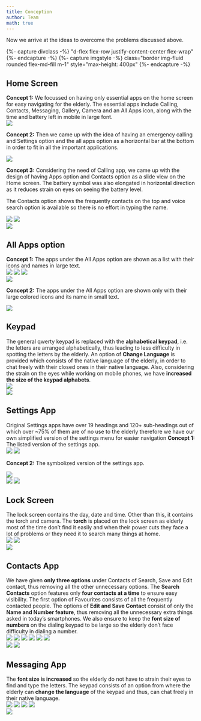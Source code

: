 ```yaml
---
title: Conception
author: Team
math: true
---
```


Now we arrive at the ideas to overcome the problems discussed above.

{%- capture divclass -%}
    "d-flex flex-row justify-content-center flex-wrap"
{%- endcapture -%}
{%- capture imgstyle -%}
    class="border img-fluid rounded flex-md-fill m-1" style="max-height: 400px"
{%- endcapture -%}


<h2>Home Screen</h2>
<b>Concept 1:</b> We focussed on having only essential apps on the home screen for easy navigating for the elderly. The essential apps include Calling, Contacts, Messaging, Gallery, Camera and an All Apps icon, along with the time and battery left in mobile in large font.
<div class={{ divclass }}>
<img src="{{ "/assets/img/posts/conception1.jpg" | relative_url }}" {{ imgstyle }}>
</div>

<b>Concept 2:</b> Then we came up with the idea of having an emergency calling and Settings option and the all apps option as a horizontal bar at the bottom in order to fit in all the important applications.
<div class={{ divclass }}>
<img src="{{ "/assets/img/posts/conception2.jpg" | relative_url }}" {{ imgstyle }}>
</div>

<b>Concept 3:</b> Considering the need of Calling app, we came up with the design of having Apps option and Contacts option as a slide view on the Home screen. The battery symbol was also elongated in horizontal direction as it reduces strain on eyes on seeing the battery level.

The Contacts option shows the frequently contacts on the top and voice search option is available so there is no effort in typing the name.
<div class={{ divclass }}>
<img src="{{ "/assets/img/posts/conception3_1.jpg" | relative_url }}" {{ imgstyle }}>
<img src="{{ "/assets/img/posts/conception3_2.jpg" | relative_url }}" {{ imgstyle }}>
</div>
<div class={{ divclass }}>
<img src="{{ "/assets/img/posts/HomeScreen.png" | relative_url }}" {{ imgstyle }}>
</div>

<h2>All Apps option</h2>
<b>Concept 1:</b> The apps under the All Apps option are shown as a list with their icons and names in large text.
<div class={{ divclass }}>
<img src="{{ "/assets/img/posts/conception4_1.jpg" | relative_url }}" {{ imgstyle }}>
<img src="{{ "/assets/img/posts/conception4_2.jpg" | relative_url }}" {{ imgstyle }}>
<img src="{{ "/assets/img/posts/conception4_3.jpg" | relative_url }}" {{ imgstyle }}>
</div>
<div class={{ divclass }}>
<img src="{{ "/assets/img/posts/All Apps.png" | relative_url }}" {{ imgstyle }}>
</div>

<b>Concept 2:</b> The apps under the All Apps option are shown only with their large colored icons and its name in small text.
<div class={{ divclass }}>
<img src="{{ "/assets/img/posts/conception5.jpg" | relative_url }}" {{ imgstyle }}>
</div>

<h2>Keypad</h2>
The general qwerty keypad is replaced with the <b>alphabetical keypad</b>, i.e. the letters are arranged alphabetically, thus leading to less difficulty in spotting the letters by the elderly. An option of <b>Change Language</b> is provided which consists of the native language of the elderly, in order to chat freely with their closed ones in their native language. Also, considering the strain on the eyes while working on mobile phones, we have <b>increased the size of the keypad alphabets</b>.
<div class={{ divclass }}>
<img src="{{ "/assets/img/posts/conception6.jpg" | relative_url }}" {{ imgstyle }}>
</div>
<div class={{ divclass }}>
<img src="{{ "/assets/img/posts/Keyboard.png" | relative_url }}" {{ imgstyle }}>
</div>

<h2>Settings App</h2>
Original Settings apps have over 19 headings and 120+ sub-headings out of which over ~75% of them are of no use to the elderly therefore we have our own simplified version of the settings menu for easier navigation
<b>Concept 1:</b> The listed version of the settings app.
<div class={{ divclass }}>
<img src="{{ "/assets/img/posts/conception7.jpg" | relative_url }}" {{ imgstyle }}>
<img src="{{ "/assets/img/posts/conception8.jpg" | relative_url }}" {{ imgstyle }}>
</div>

<b>Concept 2:</b> The symbolized version of the settings app.
<div class={{ divclass }}>
<img src="{{ "/assets/img/posts/conception9.jpg" | relative_url }}" {{ imgstyle }}>
</div>
<div class={{ divclass }}>
<img src="{{ "/assets/img/posts/Settings.png" | relative_url }}" {{ imgstyle }}>
<img src="{{ "/assets/img/posts/Settings – 2.png" | relative_url }}" {{ imgstyle }}>
</div>

<h2>Lock Screen</h2>
The lock screen contains the day, date and time. Other than this, it contains the torch and camera. The <b>torch</b> is placed on the lock screen as elderly most of the time don’t find it easily and when their power cuts they face a lot of problems or they need it to search many things at home.
<div class={{ divclass }}>
<img src="{{ "/assets/img/posts/conception10.jpg" | relative_url }}" {{ imgstyle }}>
<img src="{{ "/assets/img/posts/conception11.jpg" | relative_url }}" {{ imgstyle }}>
</div>
<div class={{ divclass }}>
<img src="{{ "/assets/img/posts/Lockscreen.png" | relative_url }}" {{ imgstyle }}>
</div>

<h2>Contacts App</h2>
We have given <b>only three options</b> under Contacts of Search, Save and Edit contact, thus removing all the other unnecessary options.
The <b>Search Contacts</b> option features only <b>four contacts at a time</b> to ensure easy visibility. The first option of Favourites consists of all the frequently contacted people.
The options of <b>Edit and Save Contact</b> consist of only the <b>Name and Number feature</b>, thus removing all the unnecessary extra things asked in today’s smartphones.
We also ensure to keep the <b>font size of numbers</b> on the dialing keypad to be large so the elderly don’t face difficulty in dialing a number.
<div class={{ divclass }}>
<img src="{{ "/assets/img/posts/conception12.jpg" | relative_url }}" {{ imgstyle }}>
<img src="{{ "/assets/img/posts/conception13.jpg" | relative_url }}" {{ imgstyle }}>
<img src="{{ "/assets/img/posts/conception14.jpg" | relative_url }}" {{ imgstyle }}>
<img src="{{ "/assets/img/posts/conception15.jpg" | relative_url }}" {{ imgstyle }}>
<img src="{{ "/assets/img/posts/conception16.jpg" | relative_url }}" {{ imgstyle }}>
<img src="{{ "/assets/img/posts/conception17.jpg" | relative_url }}" {{ imgstyle }}>
</div>
<div class={{ divclass }}>
<img src="{{ "/assets/img/posts/Contacts.png" | relative_url }}" {{ imgstyle }}>
<img src="{{ "/assets/img/posts/Dail Pad.png" | relative_url }}" {{ imgstyle }}>
</div>

<h2>Messaging App</h2>
The <b>font size is increased</b> so the elderly do not have to strain their eyes to find and type the letters. The keypad consists of an option from where the elderly can <b>change the language</b> of the keypad and thus, can chat freely in their native language.
<div class={{ divclass }}>
<img src="{{ "/assets/img/posts/conception18.jpg" | relative_url }}" {{ imgstyle }}>
<img src="{{ "/assets/img/posts/conception19.jpg" | relative_url }}" {{ imgstyle }}>
<img src="{{ "/assets/img/posts/conception20.jpg" | relative_url }}" {{ imgstyle }}>
<img src="{{ "/assets/img/posts/conception21.jpg" | relative_url }}" {{ imgstyle }}>
</div>
<div class={{ divclass }}>
<img src="{{ "/assets/img/posts/Texting.png" | relative_url }}" {{ imgstyle }}>
</div>